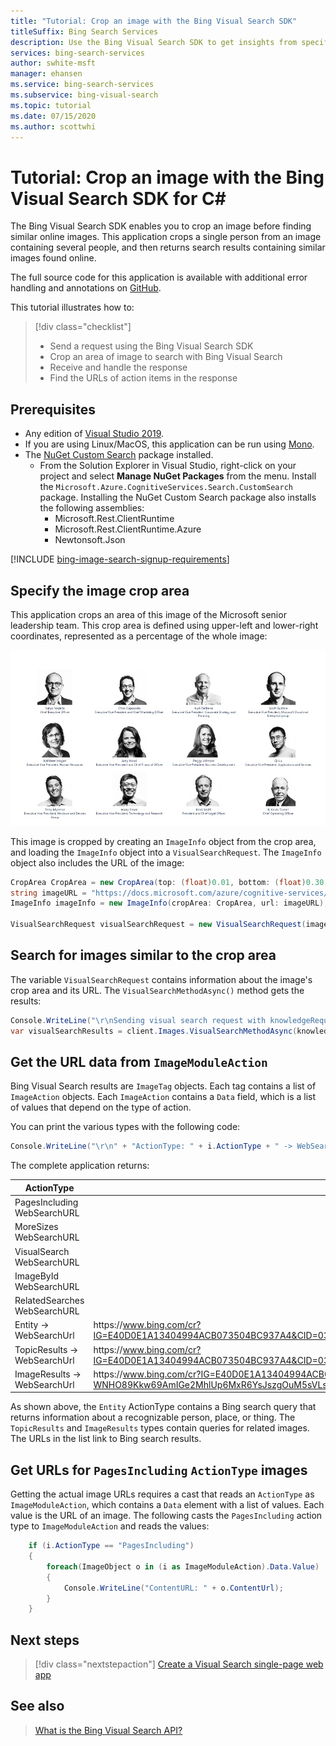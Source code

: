 ```yaml
---
title: "Tutorial: Crop an image with the Bing Visual Search SDK"
titleSuffix: Bing Search Services
description: Use the Bing Visual Search SDK to get insights from specific ares on an image.
services: bing-search-services
author: swhite-msft
manager: ehansen
ms.service: bing-search-services
ms.subservice: bing-visual-search
ms.topic: tutorial
ms.date: 07/15/2020
ms.author: scottwhi
---
```


# Tutorial: Crop an image with the Bing Visual Search SDK for C#

The Bing Visual Search SDK enables you to crop an image before finding similar online images. This application crops a single person from an image containing several people, and then returns search results containing similar images found online.

The full source code for this application is available with additional error handling and annotations on [GitHub](https://github.com/Azure-Samples/cognitive-services-REST-api-samples/blob/master/Tutorials/Bing-Visual-Search/BingVisualSearchCropImage.cs).

This tutorial illustrates how to:

> [!div class="checklist"]
> * Send a request using the Bing Visual Search SDK
> * Crop an area of image to search with Bing Visual Search
> * Receive and handle the response
> * Find the URLs of action items in the response

## Prerequisites

* Any edition of [Visual Studio 2019](https://www.visualstudio.com/downloads/).
* If you are using Linux/MacOS, this application can be run using [Mono](https://www.mono-project.com/).
* The [NuGet Custom Search](https://www.nuget.org/packages/Microsoft.Azure.CognitiveServices.Search.CustomSearch/1.2.0) package installed.
    - From the Solution Explorer in Visual Studio, right-click on your project and select **Manage NuGet Packages** from the menu. Install the `Microsoft.Azure.CognitiveServices.Search.CustomSearch` package. Installing the NuGet Custom Search package also installs the following assemblies:
        - Microsoft.Rest.ClientRuntime
        - Microsoft.Rest.ClientRuntime.Azure
        - Newtonsoft.Json

[!INCLUDE [bing-image-search-signup-requirements](../../../includes/bing-visual-search-signup-requirements.md)]

## Specify the image crop area

This application crops an area of this image of the Microsoft senior leadership team. This crop area is defined using upper-left and lower-right coordinates, represented as a percentage of the whole image:  

![Microsoft Senior Leadership Team](../media/MS_SrLeaders.jpg)

This image is cropped by creating an `ImageInfo` object from the crop area, and loading the `ImageInfo` object into a `VisualSearchRequest`. The `ImageInfo` object also includes the URL of the image:

```csharp
CropArea CropArea = new CropArea(top: (float)0.01, bottom: (float)0.30, left: (float)0.01, right: (float)0.20);
string imageURL = "https://docs.microsoft.com/azure/cognitive-services/bing-visual-search/media/ms_srleaders.jpg";
ImageInfo imageInfo = new ImageInfo(cropArea: CropArea, url: imageURL);

VisualSearchRequest visualSearchRequest = new VisualSearchRequest(imageInfo: imageInfo);
```

## Search for images similar to the crop area

The variable `VisualSearchRequest` contains information about the image's crop area and its URL. The `VisualSearchMethodAsync()` method gets the results:

```csharp
Console.WriteLine("\r\nSending visual search request with knowledgeRequest that contains URL and crop area");
var visualSearchResults = client.Images.VisualSearchMethodAsync(knowledgeRequest: visualSearchRequest).Result;

```

## Get the URL data from `ImageModuleAction`

Bing Visual Search results are `ImageTag` objects. Each tag contains a list of `ImageAction` objects. Each `ImageAction` contains a `Data` field, which is a list of values that depend on the type of action.

You can print the various types with the following code:

```csharp
Console.WriteLine("\r\n" + "ActionType: " + i.ActionType + " -> WebSearchUrl: " + i.WebSearchUrl);
```

The complete application returns:

|ActionType  |URL  |
|---------|---------|
|PagesIncluding WebSearchURL     |         |
|MoreSizes WebSearchURL     |         |  
|VisualSearch WebSearchURL    |         |
|ImageById WebSearchURL     |         |  
|RelatedSearches WebSearchURL     |         |
|Entity -> WebSearchUrl     | https\://www.bing.com/cr?IG=E40D0E1A13404994ACB073504BC937A4&CID=03DCF882D7386A442137F49BD6596BEF&rd=1&h=BvvDoRtmZ35Xc_UZE4lZx6_eg7FHgcCkigU1D98NHQo&v=1&r=https%3a%2f%2fwww.bing.com%2fsearch%3fq%3dSatya%2bNadella&p=DevEx,5380.1        |
|TopicResults -> WebSearchUrl    |  https\://www.bing.com/cr?IG=E40D0E1A13404994ACB073504BC937A4&CID=03DCF882D7386A442137F49BD6596BEF&rd=1&h=3QGtxPb3W9LemuHRxAlW4CW7XN4sPkUYCUynxAqI9zQ&v=1&r=https%3a%2f%2fwww.bing.com%2fdiscover%2fnadella%2bsatya&p=DevEx,5382.1        |
|ImageResults -> WebSearchUrl    |  https\://www.bing.com/cr?IG=E40D0E1A13404994ACB073504BC937A4&CID=03DCF882D7386A442137F49BD6596BEF&rd=1&h=l-WNHO89Kkw69AmIGe2MhlUp6MxR6YsJszgOuM5sVLs&v=1&r=https%3a%2f%2fwww.bing.com%2fimages%2fsearch%3fq%3dSatya%2bNadella&p=DevEx,5384.1        |

As shown above, the `Entity` ActionType contains a Bing search query that returns information about a recognizable person, place, or thing. The `TopicResults` and `ImageResults` types contain queries for related images. The URLs in the list link  to Bing search results.

## Get URLs for `PagesIncluding` `ActionType` images

Getting the actual image URLs requires a cast that reads an `ActionType` as `ImageModuleAction`, which contains a `Data` element with a list of values. Each value is the URL of an image. The following casts the `PagesIncluding` action type to `ImageModuleAction` and reads the values:

```csharp
    if (i.ActionType == "PagesIncluding")
    {
        foreach(ImageObject o in (i as ImageModuleAction).Data.Value)
        {
            Console.WriteLine("ContentURL: " + o.ContentUrl);
        }
    }
```

## Next steps
> [!div class="nextstepaction"]
> [Create a Visual Search single-page web app](bing-visual-search-single-page-app.md)

## See also
> [What is the Bing Visual Search API?](../overview)
